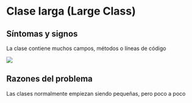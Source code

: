 # Clase larga (Large Class)

## Síntomas y signos

La clase contiene muchos campos, métodos o líneas de código

![](https://refactoring.guru/images/refactoring/content/smells/large-class-01.png?id=acac82f25cc90aaa413c2daefebf0e4b)

## Razones del problema

Las clases normalmente empiezan siendo pequeñas, pero poco a poco